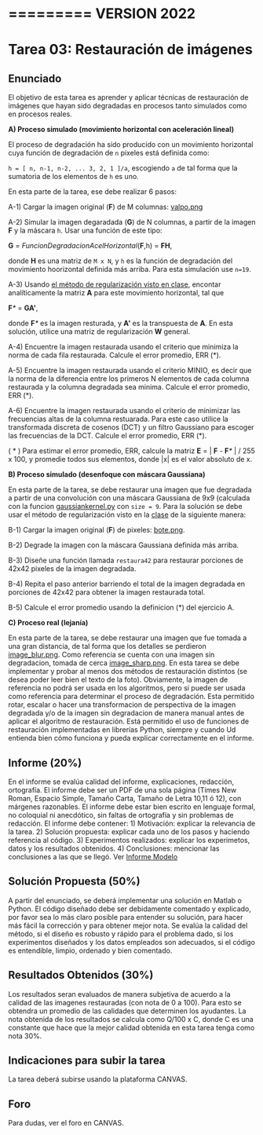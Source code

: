 =========
VERSION 2022
=============================



# Tarea 03: Restauración de imágenes

## Enunciado
El objetivo de esta tarea es aprender y aplicar técnicas de restauración de imágenes que hayan sido degradadas en procesos tanto simulados como en procesos reales.

**A) Proceso simulado (movimiento horizontal con aceleración lineal)**

El proceso de degradación ha sido producido con un movimiento horizontal cuya función de degradación de `n` pixeles está definida como:

`h = [ n, n-1, n-2, ... 3, 2, 1 ]/a`, escogiendo `a` de tal forma que la sumatoria de los elementos de `h` es uno.

En esta parte de la tarea, ese debe realizar 6 pasos:
 
A-1) Cargar la imagen original (**F**) de M columnas: [valpo.png](https://github.com/domingomery/imagenes/blob/master/tareas/Tarea_03/valpo.png)

A-2) Simular la imagen degaradada (**G**) de N columnas, a partir de la imagen **F** y la máscara `h`. Usar una función de este tipo: 
 
 **G** = _FuncionDegradacionAcelHorizontal_(**F**,h) = **FH**, 
 
 donde **H** es una matriz de `M x N`, y `h` es la función de degradación del movimiento hoorizontal definida más arriba. Para esta simulación use `n=19`.

A-3) Usando [el método de regularización visto en clase](https://github.com/domingomery/imagenes#clase-18-ma-11-oct-2022), encontar analíticamente la matriz **A** para este movimiento horizontal, tal que 
 
 **F**_*_ = **GA'**, 
 
 donde **F**_*_ es la imagen resturada, y **A'** es la transpuesta de **A**. En esta solución, utilice una matriz de regularización **W** general.
 
A-4) Encuentre la imagen restaurada usando el criterio que minimiza la norma de cada fila restaurada. Calcule el error promedio, ERR (*).

A-5) Encuentre la imagen restaurada usando el criterio MINIO, es decir que la norma de la diferencia entre los primeros N elementos de cada columna restaurada y la columna degradada sea minima. Calcule el error promedio, ERR (*).

A-6) Encuentre la imagen restaurada usando el criterio de minimizar las frecuencias altas de la columna restuarada. Para este caso utilice la transformada discreta de cosenos (DCT) y un filtro Gaussiano para escoger las frecuencias de la DCT. Calcule el error promedio, ERR (*).


( * ) Para estimar el error promedio, ERR, calcule la matriz **E** = | **F** - **F**_*_ | / 255 x 100, y promedie todos sus elementos, donde |x| es el valor absoluto de x.


**B) Proceso simulado (desenfoque con máscara Gaussiana)**

 En esta parte de la tarea, se debe restaurar una imagen que fue degradada a partir de una convolución con una máscara Gaussiana de 9x9 (calculada con la funcion [gaussiankernel.py](https://github.com/domingomery/imagenes/blob/master/tareas/Tarea_03/gaussiankernel.py) con `size = 9`. Para la solución se debe usar el método de regularización visto en la [clase](https://github.com/domingomery/imagenes#clase-20-ma-18-oct-2022) de la siguiente manera:

B-1) Cargar la imagen original (**F**) de pixeles: [bote.png](https://github.com/domingomery/imagenes/blob/master/tareas/Tarea_03/bote.png).

B-2) Degrade la imagen con la máscara Gaussiana definida más arriba.

B-3) Diseñe una función llamada `restaura42` para restaurar porciones de 42x42 pixeles de la imagen degradada.

B-4) Repita el paso anterior barriendo el total de la imagen degradada en porciones de 42x42 para obtener la imagen restaurada total.

B-5) Calcule el error promedio usando la definicion (*) del ejercicio A. 


**C) Proceso real (lejanía)**

 En esta parte de la tarea, se debe restaurar una imagen que fue tomada a una gran distancia, de tal forma que los detalles se perdieron [image_blur.png](https://github.com/domingomery/imagenes/blob/master/tareas/Tarea_03/image_blur.png). Como referencia se cuenta con una imagen sin degradacion, tomada de cerca [image_sharp.png](https://github.com/domingomery/imagenes/blob/master/tareas/Tarea_03/image_sharp.png). En esta tarea se debe implementar y probar al menos dos métodos de restauración distintos (se desea poder leer bien el texto de la foto). Obviamente, la imagen de referencia no podrá ser usada en los algoritmos, pero si puede ser usada como referencia para determinar el proceso de degradación. Esta permitido rotar, escalar o hacer una transformacion de perspectiva de la imagen degradada y/o de la imagen sin degradacion  de manera manual antes de aplicar el algoritmo de restauración. Está permitido el uso de funciones de restauración implementadas en librerías Python, siempre y cuando Ud entienda bien cómo funciona y pueda explicar correctamente en el informe.




## Informe (20%)
En el informe se evalúa calidad del informe, explicaciones, redacción, ortografía. El informe debe ser un PDF de una sola página (Times New Roman, Espacio Simple, Tamaño Carta, Tamaño de Letra 10,11 ó 12), con márgenes razonables. El informe debe estar bien escrito en lenguaje formal, no coloquial ni anecdótico, sin faltas de ortografía y sin problemas de redacción. El informe debe contener: 1) Motivación: explicar la relevancia de la tarea. 2) Solución propuesta: explicar cada uno de los pasos y haciendo referencia al código. 3) Experimentos realizados: explicar los experimetos, datos y los resultados obtenidos. 4) Conclusiones: mencionar las conclusiones a las que se llegó. Ver [Informe Modelo](https://github.com/domingomery/imagenes/blob/master/tareas/TareaModelo.pdf)

## Solución Propuesta (50%)
A partir del enunciado, se deberá implementar una solución en Matlab o Python. El código diseñado debe ser debidamente comentado y explicado, por favor sea lo más claro posible para entender su solución, para hacer más fácil la corrección y para obtener mejor nota. Se evalúa la calidad del método, si el diseño es robusto y rápido para el problema dado, si los experimentos diseñados y los datos empleados son adecuados, si el código es entendible, limpio, ordenado y bien comentado.

## Resultados Obtenidos (30%)
Los resultados seran evaluados de manera subjetiva de acuerdo a la calidad de las imagenes restauradas (con nota de 0 a 100). Para esto se obtendra un promedio de las calidades que determinen los ayudantes. La nota obtenida de los resultados se calcula como Q/100 x C, donde C es una constante que hace que la mejor calidad obtenida en esta tarea tenga como nota 30%. 


## Indicaciones para subir la tarea
La tarea deberá subirse usando la plataforma CANVAS.

## Foro
Para dudas, ver el foro en CANVAS.

